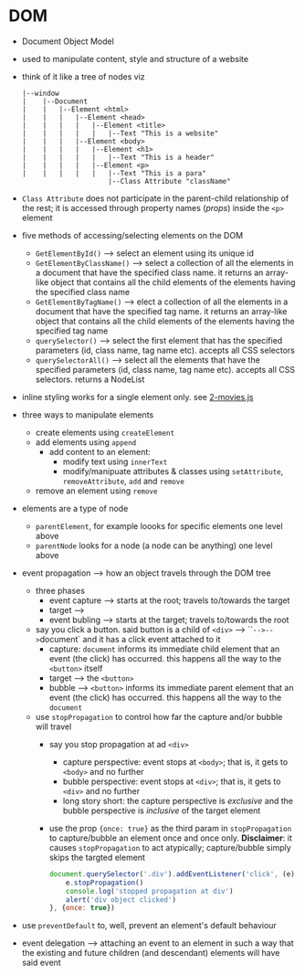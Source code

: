 # DOM

* Document Object Model
* used to manipulate content, style and structure of a website
* think of it like a tree of nodes viz

    ~~~text
    |--window
    |    |--Document
    |    |   |--Element <html>
    |    |   |   |--Element <head>
    |    |   |   |   |--Element <title>
    |    |   |   |   |   |--Text "This is a website"
    |    |   |   |--Element <body>
    |    |   |   |   |--Element <h1>
    |    |   |   |   |   |--Text "This is a header"
    |    |   |   |   |--Element <p>
    |    |   |   |   |   |--Text "This is a para"
                         |--Class Attribute "className"
    ~~~                     

* `Class Attribute` does not participate in the parent-child relationship of the rest; it is accessed through property names (_props_) inside the `<p>` element
* five methods of accessing/selecting elements on the DOM
    * `GetElementById()` --> select an element using its unique id
    * `GetElementByClassName()` --> select a collection of all the elements in a document that have the specified class name. it returns an array-like object that contains all the child elements of the elements having the specified class name
    * `GetElementByTagName()` --> elect a collection of all the elements in a document that have the specified tag name. it returns an array-like object that contains all the child elements of the elements having the specified tag name
    * `querySelector()` --> select the first element that has the specified parameters (id, class name, tag name etc). accepts all CSS selectors
    * `querySelectorAll()` --> select all the elements that have the specified parameters (id, class name, tag name etc). accepts all CSS selectors. returns a NodeList
* inline styling works for a single element only. see [2-movies.js](./2-movies.js)
* three ways to manipulate elements
    * create elements using `createElement`
    * add elements using `append`
        * add content to an element:
            * modify text using `innerText`
            * modify/manipuate attributes & classes using `setAttribute`, `removeAttribute`, `add` and `remove`
    * remove an element using `remove`
* elements are a type of node
    * `parentElement`, for example loooks for specific elements one level above
    * `parentNode` looks for a node (a node can be anything) one level above
* event propagation --> how an object travels through the DOM tree
    * three phases
        * event capture --> starts at the root; travels to/towards the target 
        * target -->
        * event bubling --> starts at the target; travels to/towards the root
    * say you click a button. said button is a child of `<div>` --> ``<body>` --> `<html>` --> `document` and it has a click event attached to it
        * capture: `document` informs its immediate child element that an event (the click) has occurred. this happens all the way to the `<button>` itself
        * target --> the `<button>`
        * bubble --> `<button>` informs its immediate parent element that an event (the click) has occurred. this happens all the way to the `document`
    * use `stopPropagation` to control how far the capture and/or bubble will travel
        * say you stop propagation at ad `<div>`
            * capture perspective: event stops at `<body>`; that is, it gets to `<body>` and no further
            * bubble perspective: event stops at `<div>`; that is, it gets to `<div>` and no further
            * long story short: the capture perspective is _exclusive_ and the bubble perspective is _inclusive_ of the target element
        * use the prop `{once: true}` as the third param in `stopPropagation` to capture/bubble an element once and once only. **Disclaimer**: it causes `stopPropagation` to act atypically; capture/bubble simply skips the targted element
            
            ~~~javascript
            document.querySelector('.div').addEventListener('click', (e) => {
                e.stopPropagation()
                console.log('stopped propagation at div')
                alert('div object clicked')
            }, {once: true})
            ~~~

* use `preventDefault` to, well, prevent an element's default behaviour
* event delegation --> attaching an event to an element in such a way that the existing and future children (and descendant) elements will have said event